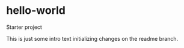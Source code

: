 # hello-world
Starter project

This is just some intro text initializing changes on the readme branch.
